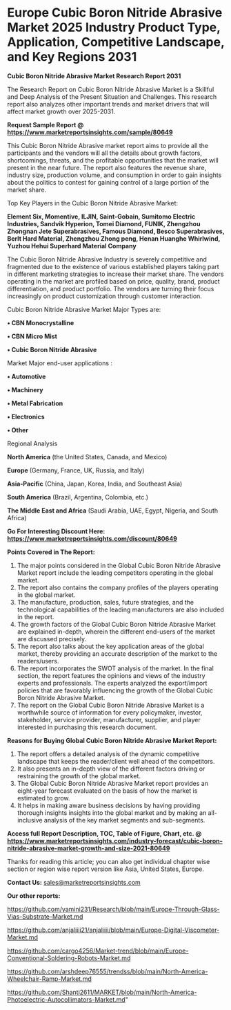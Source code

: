 # Europe Cubic Boron Nitride Abrasive Market 2025 Industry Product Type, Application, Competitive Landscape, and Key Regions 2031

<strong>Cubic Boron Nitride Abrasive Market Research Report 2031</strong>

The Research Report on Cubic Boron Nitride Abrasive Market is a Skillful and Deep Analysis of the Present Situation and Challenges. This research report also analyzes other important trends and market drivers that will affect market growth over 2025-2031.

<strong>Request Sample Report @ <a href=https://www.marketreportsinsights.com/sample/80649>https://www.marketreportsinsights.com/sample/80649</a></strong>

This Cubic Boron Nitride Abrasive market report aims to provide all the participants and the vendors will all the details about growth factors, shortcomings, threats, and the profitable opportunities that the market will present in the near future. The report also features the revenue share, industry size, production volume, and consumption in order to gain insights about the politics to contest for gaining control of a large portion of the market share.

Top Key Players in the Cubic Boron Nitride Abrasive Market:

<strong>Element Six, Momentive, ILJIN, Saint-Gobain, Sumitomo Electric Industries, Sandvik Hyperion, Tomei Diamond, FUNIK, Zhengzhou Zhongnan Jete Superabrasives, Famous Diamond, Besco Superabrasives, Berlt Hard Material, Zhengzhou Zhong peng, Henan Huanghe Whirlwind, Yuzhou Hehui Superhard Material Company</strong>

The Cubic Boron Nitride Abrasive Industry is severely competitive and fragmented due to the existence of various established players taking part in different marketing strategies to increase their market share. The vendors operating in the market are profiled based on price, quality, brand, product differentiation, and product portfolio. The vendors are turning their focus increasingly on product customization through customer interaction.

Cubic Boron Nitride Abrasive Market Major Types are:

<strong>• CBN Monocrystalline

• CBN Micro Mist

• Cubic Boron Nitride Abrasive</strong>

Market Major end-user applications :

<strong>• Automotive

• Machinery

• Metal Fabrication

• Electronics

• Other</strong>

Regional Analysis

</u><strong><b>North America</b></strong> (the United States, Canada, and Mexico)

<strong><b>Europe </b></strong>(Germany, France, UK, Russia, and Italy)

<strong><b>Asia-Pacific</b></strong> (China, Japan, Korea, India, and Southeast Asia)

<strong><b>South America</b></strong> (Brazil, Argentina, Colombia, etc.)

<strong><b>The Middle East and Africa</b></strong> (Saudi Arabia, UAE, Egypt, Nigeria, and South Africa)

<strong>Go For Interesting Discount Here: <a href=https://www.marketreportsinsights.com/discount/80649>https://www.marketreportsinsights.com/discount/80649</a></strong>

<strong>Points Covered in The Report:</strong>
<ol>
  <li>The major points considered in the Global Cubic Boron Nitride Abrasive Market report include the leading competitors operating in the global market.</li>
  <li>The report also contains the company profiles of the players operating in the global market.</li>
  <li>The manufacture, production, sales, future strategies, and the technological capabilities of the leading manufacturers are also included in the report.</li>
  <li>The growth factors of the Global Cubic Boron Nitride Abrasive Market are explained in-depth, wherein the different end-users of the market are discussed precisely.</li>
  <li>The report also talks about the key application areas of the global market, thereby providing an accurate description of the market to the readers/users.</li>
  <li>The report incorporates the SWOT analysis of the market. In the final section, the report features the opinions and views of the industry experts and professionals. The experts analyzed the export/import policies that are favorably influencing the growth of the Global Cubic Boron Nitride Abrasive Market.</li>
  <li>The report on the Global Cubic Boron Nitride Abrasive Market is a worthwhile source of information for every policymaker, investor, stakeholder, service provider, manufacturer, supplier, and player interested in purchasing this research document.</li>
</ol>
<strong>Reasons for Buying Global Cubic Boron Nitride Abrasive Market Report:</strong>

<ol>
  <li>The report offers a detailed analysis of the dynamic competitive landscape that keeps the reader/client well ahead of the competitors.</li>
  <li>It also presents an in-depth view of the different factors driving or restraining the growth of the global market.</li>
  <li>The Global Cubic Boron Nitride Abrasive Market report provides an eight-year forecast evaluated on the basis of how the market is estimated to grow.</li>
  <li>It helps in making aware business decisions by having providing thorough insights insights into the global market and by making an all-inclusive analysis of the key market segments and sub-segments.</li>
</ol>
<strong>Access full Report Description, TOC, Table of Figure, Chart, etc. @ <a href=https://www.marketreportsinsights.com/industry-forecast/cubic-boron-nitride-abrasive-market-growth-and-size-2021-80649>https://www.marketreportsinsights.com/industry-forecast/cubic-boron-nitride-abrasive-market-growth-and-size-2021-80649</a></strong>


Thanks for reading this article; you can also get individual chapter wise section or region wise report version like Asia, United States, Europe.

<strong>Contact Us:</strong>
sales@marketreportsinsights.com

<strong>Our other reports:</strong>

<a href=https://github.com/yamini231/Research/blob/main/Europe-Through-Glass-Vias-Substrate-Market.md>https://github.com/yamini231/Research/blob/main/Europe-Through-Glass-Vias-Substrate-Market.md</a>

<a href=https://github.com/anjaliiii21/anjaliiii/blob/main/Europe-Digital-Viscometer-Market.md>https://github.com/anjaliiii21/anjaliiii/blob/main/Europe-Digital-Viscometer-Market.md</a>

<a href=https://github.com/cargo4256/Market-trend/blob/main/Europe-Conventional-Soldering-Robots-Market.md>https://github.com/cargo4256/Market-trend/blob/main/Europe-Conventional-Soldering-Robots-Market.md</a>

<a href=https://github.com/arshdeep76555/trendss/blob/main/North-America-Wheelchair-Ramp-Market.md>https://github.com/arshdeep76555/trendss/blob/main/North-America-Wheelchair-Ramp-Market.md</a>

<a href=https://github.com/Shanti2611/MARKET/blob/main/North-America-Photoelectric-Autocollimators-Market.md>https://github.com/Shanti2611/MARKET/blob/main/North-America-Photoelectric-Autocollimators-Market.md</a>"
